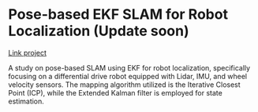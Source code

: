 # Pose-based EKF SLAM for Robot Localization (Update soon)
[Link project](https://eric-nguyen1402.github.io/pose-based-EKF-slam.github.io/)

A study on pose-based SLAM using EKF for robot localization, specifically focusing on a differential drive robot equipped with Lidar, IMU, and wheel velocity sensors. The mapping algorithm utilized is the Iterative Closest Point (ICP), while the Extended Kalman filter is employed for state estimation.
